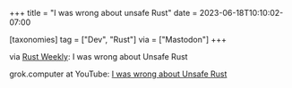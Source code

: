 +++
title = "I was wrong about unsafe Rust"
date = 2023-06-18T10:10:02-07:00

[taxonomies]
tag = ["Dev", "Rust"]
via = ["Mastodon"]
+++

via [Rust Weekly](https://mastodon.social/@rust_discussions/110563162571297864): I was wrong about Unsafe Rust

<!-- more -->

grok.computer at YouTube: [I was wrong about Unsafe Rust](https://www.youtube.com/watch?v=3qepubg3rmI)
